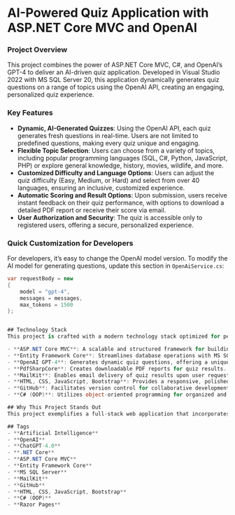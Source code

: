 # AI-Powered Quiz Application with ASP.NET Core MVC and OpenAI

### Project Overview
This project combines the power of ASP.NET Core MVC, C#, and OpenAI’s GPT-4 to deliver an AI-driven quiz application. Developed in Visual Studio 2022 with MS SQL Server 20, this application dynamically generates quiz questions on a range of topics using the OpenAI API, creating an engaging, personalized quiz experience.

### Key Features
- **Dynamic, AI-Generated Quizzes**: Using the OpenAI API, each quiz generates fresh questions in real-time. Users are not limited to predefined questions, making every quiz unique and engaging.
- **Flexible Topic Selection**: Users can choose from a variety of topics, including popular programming languages (SQL, C#, Python, JavaScript, PHP) or explore general knowledge, history, movies, wildlife, and more.
- **Customized Difficulty and Language Options**: Users can adjust the quiz difficulty (Easy, Medium, or Hard) and select from over 40 languages, ensuring an inclusive, customized experience.
- **Automatic Scoring and Result Options**: Upon submission, users receive instant feedback on their quiz performance, with options to download a detailed PDF report or receive their score via email.
- **User Authorization and Security**: The quiz is accessible only to registered users, offering a secure, personalized experience.

### Quick Customization for Developers
For developers, it’s easy to change the OpenAI model version. To modify the AI model for generating questions, update this section in `OpenAiService.cs`:
```csharp
var requestBody = new
{
    model = "gpt-4",
    messages = messages,
    max_tokens = 1500
};


## Technology Stack
This project is crafted with a modern technology stack optimized for performance and a smooth user experience:

- **ASP.NET Core MVC**: A scalable and structured framework for building robust applications.
- **Entity Framework Core**: Streamlines database operations with MS SQL Server.
- **OpenAI GPT-4**: Generates dynamic quiz questions, offering a unique and engaging experience.
- **PdfSharpCore**: Creates downloadable PDF reports for quiz results.
- **MailKit**: Enables email delivery of quiz results upon user request.
- **HTML, CSS, JavaScript, Bootstrap**: Provides a responsive, polished front-end interface.
- **GitHub**: Facilitates version control for collaborative development.
- **C# (OOP)**: Utilizes object-oriented programming for organized and maintainable backend logic.

## Why This Project Stands Out
This project exemplifies a full-stack web application that incorporates AI capabilities within the .NET 8 framework. It showcases advanced backend development using Entity Framework Core and MS SQL Server, combined with front-end best practices to deliver an intuitive and engaging user experience. The integration of AI with .NET technology positions this project as a leading-edge example of modern web development.

## Tags
- **Artificial Intelligence**
- **OpenAI**
- **ChatGPT-4.0**
- **.NET Core**
- **ASP.NET Core MVC**
- **Entity Framework Core**
- **MS SQL Server**
- **MailKit**
- **GitHub**
- **HTML, CSS, JavaScript, Bootstrap**
- **C# (OOP)**
- **Razor Pages**
